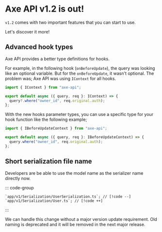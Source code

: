 # Axe API v1.2 is out!

`v1.2` comes with two important features that you can start to use.

Let's discover it more!

## Advanced hook types

Axe API provides a better type definitions for hooks.

For example, in the following hook (`onBeforeUpdate`), the query was looking like an optional variable. But for the `onBeforeUpdate`, it wasn't optional. The problem was; Axe API was using `IContext` for all hooks.

```ts
import { IContext } from "axe-api";

export default async ({ query, req }: IContext) => {
  query?.where("owner_id", req.original.auth);
};
```

With the new hooks parameter types, you can use a specific type for your hook function like the following example;

```ts
import { IBeforeUpdateContext } from "axe-api";

export default async ({ query, req }: IBeforeUpdateContext) => {
  query.where("owner_id", req.original.auth);
};
```

## Short serialization file name

Developers are be able to use the model name as the serializer name directly now.

::: code-group

```file-name
`app/v1/Serialization/UserSerialization.ts`; // [!code --]
`app/v1/Serialization/User.ts`; // [!code ++]
```

:::

We can handle this change without a major version update requirement. Old naming is deprecated and it will be removed in the next major release.
